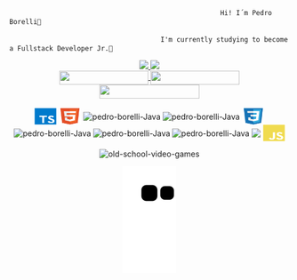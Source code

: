                                                          Hi! I´m Pedro Borelli👾

                                          I'm currently studying to become a Fullstack Developer Jr.👾
                                          
<div align="center">
  <a href="https://github.com/pedro-borelli">
  <img height = "180em" src = "https://github-readme-stats.vercel.app/api?username=pedro-borelli&show_icons=true&theme=highcontrast&include_all_commits=true&count_private=true"/>
  <img height = "180em" src = "https://github-readme-stats.vercel.app/api/top-langs/?username=pedro-borelli&layout=compact&langs_count=7&theme=highcontrast">
</div>
  
<div align="center"> 
<a href="mailto:borellipedroluiz@gmail.com">
<img align="center" src="https://img.shields.io/static/v1?&logo=gmail&label=Send&message=Email&color=red&style=for-the-badge" height=25 width=160/>
</a>
<a href="https://api.whatsapp.com/send?phone=5512996047094&text=Ol%C3%A">
<img align="center" src="https://img.shields.io/static/v1?&logo=whatsapp&label=Send&message=Whatsapp&color=%234ea94b&style=for-the-badge" height=25 width=160/>
</a>
<a href="https://www.linkedin.com/in/pedro-borelli-9a64231b9/">
<img align="center" src="https://img.shields.io/static/v1?logo=linkedin&label=linkedin&message=pedro-borelli&color=blue&style=for-the-badge" height=25 width=180/>
</a>
</div> 
   
<div align="center" style="display: inline_block"><br>
  <img align="center" src="https://raw.githubusercontent.com/devicons/devicon/master/icons/typescript/typescript-original.svg" alt="pedro-borelli-TypeScript" width="40"            height="30"/> </a>
  <img align="center" alt="pedro-borelli-Java" height="30" width="40" src="https://raw.githubusercontent.com/devicons/devicon/master/icons/html5/html5-original.svg"/>
  <img align="center" alt="pedro-borelli-Java" height="40" width="40" src="https://cdn.jsdelivr.net/gh/devicons/devicon/icons/java/java-original-wordmark.svg"/>
  <img align="center" alt="pedro-borelli-Java" height="40" width="40" src="https://cdn.jsdelivr.net/gh/devicons/devicon/icons/spring/spring-original.svg"/>
  <img align="center" alt="pedro-borelli-Java" height="30" width="40"  src="https://raw.githubusercontent.com/devicons/devicon/master/icons/css3/css3-original.svg"/>
  <img align="center" alt="pedro-borelli-Java" height="40" width="40" src="https://cdn.jsdelivr.net/gh/devicons/devicon/icons/xd/xd-line.svg"/>
  <img align="center" alt="pedro-borelli-Java" height="40" width="40" src="https://cdn.jsdelivr.net/gh/devicons/devicon/icons/vscode/vscode-original.svg"/>
  <img align="center" alt="pedro-borelli-Java" height="40" width="40" src="https://cdn.jsdelivr.net/gh/devicons/devicon/icons/angularjs/angularjs-plain.svg"/>
  <a href="#"> <img width = '50px' align= 'center' src="https://appmasters.io/static/mysql-logo-bab2c760c60f17191cb3a002e08a3dbf.png"/></a> 
  <img align="center" alt="pedro-borelli-Java"height="30" width="40" src="https://raw.githubusercontent.com/devicons/devicon/master/icons/javascript/javascript-plain.svg"/>
  
  ![old-school-video-games](https://user-images.githubusercontent.com/93774845/149981642-941c2941-0d08-4cbd-bc9d-acd3fce6f1b8.gif)
  
  ![Snake animation](https://github.com/pedro-borelli/pedro-borelli/blob/output/github-contribution-grid-snake.svg)
 
</div>
  
 

  
   
  
 
  

